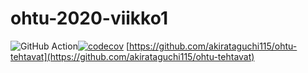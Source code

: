 # ohtu-2020-viikko1
![GitHub Action](https://github.com/akirataguchi115/ohtu-2020-viikko1/workflows/Java%20CI%20with%20Gradle/badge.svg)[![codecov](https://codecov.io/gh/akirataguchi115/ohtu-2020-viikko1/branch/main/graph/badge.svg?token=UV1R69R9WP)](https://codecov.io/gh/akirataguchi115/ohtu-2020-viikko1)
[https://github.com/akirataguchi115/ohtu-tehtavat](https://github.com/akirataguchi115/ohtu-tehtavat)
